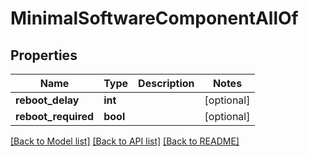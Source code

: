 # MinimalSoftwareComponentAllOf

## Properties
Name | Type | Description | Notes
------------ | ------------- | ------------- | -------------
**reboot_delay** | **int** |  | [optional] 
**reboot_required** | **bool** |  | [optional] 

[[Back to Model list]](../README.md#documentation-for-models) [[Back to API list]](../README.md#documentation-for-api-endpoints) [[Back to README]](../README.md)


